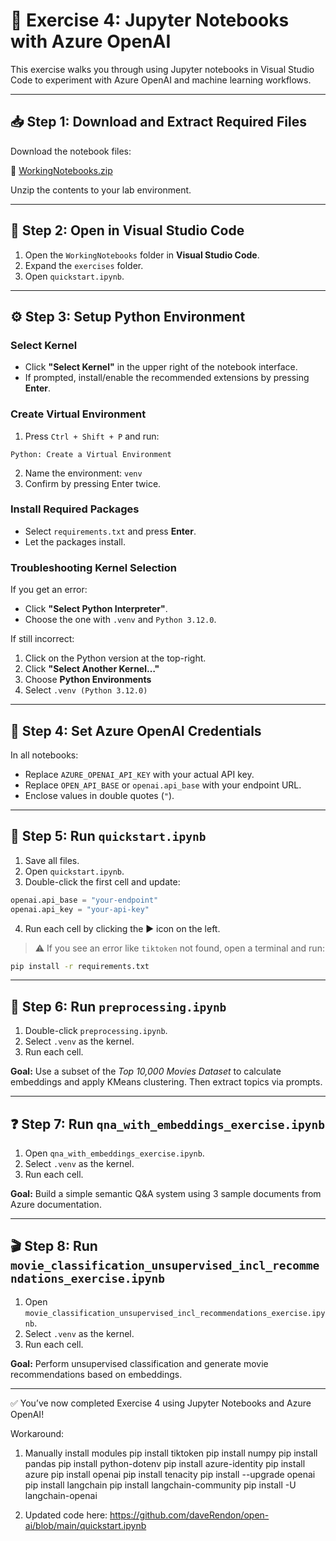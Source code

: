 # 🧪 Exercise 4: Jupyter Notebooks with Azure OpenAI

This exercise walks you through using Jupyter notebooks in Visual Studio Code to experiment with Azure OpenAI and machine learning workflows.

---

## 📥 Step 1: Download and Extract Required Files

Download the notebook files:

🔗 [WorkingNotebooks.zip](https://opsgilitylabs.blob.core.windows.net/online-labs/openai-in-a-day-workshop/WorkingNotebooks.zip)

Unzip the contents to your lab environment.

---

## 📂 Step 2: Open in Visual Studio Code

1. Open the `WorkingNotebooks` folder in **Visual Studio Code**.
2. Expand the `exercises` folder.
3. Open `quickstart.ipynb`.

---

## ⚙️ Step 3: Setup Python Environment

### Select Kernel

- Click **"Select Kernel"** in the upper right of the notebook interface.
- If prompted, install/enable the recommended extensions by pressing **Enter**.

### Create Virtual Environment

1. Press `Ctrl + Shift + P` and run:

```
Python: Create a Virtual Environment
```

2. Name the environment: `venv`  
3. Confirm by pressing Enter twice.

### Install Required Packages

- Select `requirements.txt` and press **Enter**.
- Let the packages install.

### Troubleshooting Kernel Selection

If you get an error:

- Click **"Select Python Interpreter"**.
- Choose the one with `.venv` and `Python 3.12.0`.

If still incorrect:

1. Click on the Python version at the top-right.
2. Click **"Select Another Kernel…"**
3. Choose **Python Environments**
4. Select `.venv (Python 3.12.0)`

---

## 🔐 Step 4: Set Azure OpenAI Credentials

In all notebooks:

- Replace `AZURE_OPENAI_API_KEY` with your actual API key.
- Replace `OPEN_API_BASE` or `openai.api_base` with your endpoint URL.
- Enclose values in double quotes (`"`).

---

## 📗 Step 5: Run `quickstart.ipynb`

1. Save all files.
2. Open `quickstart.ipynb`.
3. Double-click the first cell and update:

```python
openai.api_base = "your-endpoint"
openai.api_key = "your-api-key"
```

4. Run each cell by clicking the ▶️ icon on the left.

> ⚠️ If you see an error like `tiktoken` not found, open a terminal and run:

```bash
pip install -r requirements.txt
```

---

## 🔄 Step 6: Run `preprocessing.ipynb`

1. Double-click `preprocessing.ipynb`.
2. Select `.venv` as the kernel.
3. Run each cell.

**Goal:** Use a subset of the *Top 10,000 Movies Dataset* to calculate embeddings and apply KMeans clustering. Then extract topics via prompts.

---

## ❓ Step 7: Run `qna_with_embeddings_exercise.ipynb`

1. Open `qna_with_embeddings_exercise.ipynb`.
2. Select `.venv` as the kernel.
3. Run each cell.

**Goal:** Build a simple semantic Q&A system using 3 sample documents from Azure documentation.

---

## 🎬 Step 8: Run `movie_classification_unsupervised_incl_recommendations_exercise.ipynb`

1. Open `movie_classification_unsupervised_incl_recommendations_exercise.ipynb`.
2. Select `.venv` as the kernel.
3. Run each cell.

**Goal:** Perform unsupervised classification and generate movie recommendations based on embeddings.

---

✅ You’ve now completed Exercise 4 using Jupyter Notebooks and Azure OpenAI!


Workaround:

1. Manually install modules
   pip install tiktoken
   pip install numpy
   pip install pandas
   pip install python-dotenv
   pip install azure-identity
   pip install azure
   pip install openai
   pip install tenacity
   pip install --upgrade openai
   pip install langchain
   pip install langchain-community
   pip install -U langchain-openai

2. Updated code here: https://github.com/daveRendon/open-ai/blob/main/quickstart.ipynb
